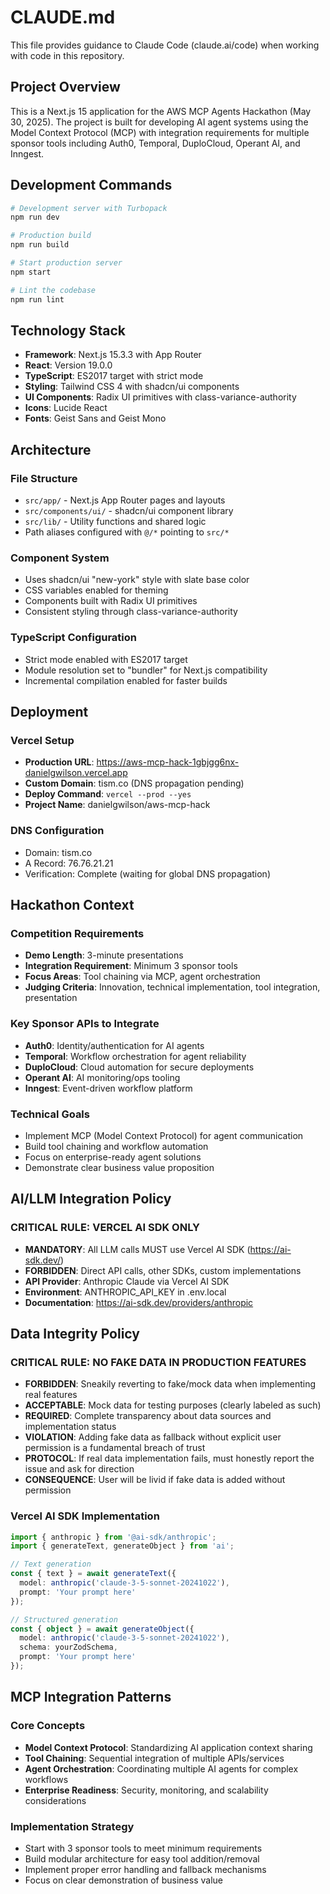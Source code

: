 # CLAUDE.md

This file provides guidance to Claude Code (claude.ai/code) when working with code in this repository.

## Project Overview

This is a Next.js 15 application for the AWS MCP Agents Hackathon (May 30, 2025). The project is built for developing AI agent systems using the Model Context Protocol (MCP) with integration requirements for multiple sponsor tools including Auth0, Temporal, DuploCloud, Operant AI, and Inngest.

## Development Commands

```bash
# Development server with Turbopack
npm run dev

# Production build
npm run build

# Start production server
npm start

# Lint the codebase
npm run lint
```

## Technology Stack

- **Framework**: Next.js 15.3.3 with App Router
- **React**: Version 19.0.0
- **TypeScript**: ES2017 target with strict mode
- **Styling**: Tailwind CSS 4 with shadcn/ui components
- **UI Components**: Radix UI primitives with class-variance-authority
- **Icons**: Lucide React
- **Fonts**: Geist Sans and Geist Mono

## Architecture

### File Structure
- `src/app/` - Next.js App Router pages and layouts
- `src/components/ui/` - shadcn/ui component library
- `src/lib/` - Utility functions and shared logic
- Path aliases configured with `@/*` pointing to `src/*`

### Component System
- Uses shadcn/ui "new-york" style with slate base color
- CSS variables enabled for theming
- Components built with Radix UI primitives
- Consistent styling through class-variance-authority

### TypeScript Configuration
- Strict mode enabled with ES2017 target
- Module resolution set to "bundler" for Next.js compatibility
- Incremental compilation enabled for faster builds

## Deployment

### Vercel Setup
- **Production URL**: https://aws-mcp-hack-1gbjgg6nx-danielgwilson.vercel.app
- **Custom Domain**: tism.co (DNS propagation pending)
- **Deploy Command**: `vercel --prod --yes`
- **Project Name**: danielgwilson/aws-mcp-hack

### DNS Configuration
- Domain: tism.co
- A Record: 76.76.21.21
- Verification: Complete (waiting for global DNS propagation)

## Hackathon Context

### Competition Requirements
- **Demo Length**: 3-minute presentations
- **Integration Requirement**: Minimum 3 sponsor tools
- **Focus Areas**: Tool chaining via MCP, agent orchestration
- **Judging Criteria**: Innovation, technical implementation, tool integration, presentation

### Key Sponsor APIs to Integrate
- **Auth0**: Identity/authentication for AI agents
- **Temporal**: Workflow orchestration for agent reliability
- **DuploCloud**: Cloud automation for secure deployments
- **Operant AI**: AI monitoring/ops tooling
- **Inngest**: Event-driven workflow platform

### Technical Goals
- Implement MCP (Model Context Protocol) for agent communication
- Build tool chaining and workflow automation
- Focus on enterprise-ready agent solutions
- Demonstrate clear business value proposition

## AI/LLM Integration Policy

### CRITICAL RULE: VERCEL AI SDK ONLY
- **MANDATORY**: All LLM calls MUST use Vercel AI SDK (https://ai-sdk.dev/)
- **FORBIDDEN**: Direct API calls, other SDKs, custom implementations
- **API Provider**: Anthropic Claude via Vercel AI SDK
- **Environment**: ANTHROPIC_API_KEY in .env.local
- **Documentation**: https://ai-sdk.dev/providers/anthropic

## Data Integrity Policy

### CRITICAL RULE: NO FAKE DATA IN PRODUCTION FEATURES
- **FORBIDDEN**: Sneakily reverting to fake/mock data when implementing real features
- **ACCEPTABLE**: Mock data for testing purposes (clearly labeled as such)
- **REQUIRED**: Complete transparency about data sources and implementation status
- **VIOLATION**: Adding fake data as fallback without explicit user permission is a fundamental breach of trust
- **PROTOCOL**: If real data implementation fails, must honestly report the issue and ask for direction
- **CONSEQUENCE**: User will be livid if fake data is added without permission

### Vercel AI SDK Implementation
```typescript
import { anthropic } from '@ai-sdk/anthropic';
import { generateText, generateObject } from 'ai';

// Text generation
const { text } = await generateText({
  model: anthropic('claude-3-5-sonnet-20241022'),
  prompt: 'Your prompt here'
});

// Structured generation
const { object } = await generateObject({
  model: anthropic('claude-3-5-sonnet-20241022'),
  schema: yourZodSchema,
  prompt: 'Your prompt here'
});
```

## MCP Integration Patterns

### Core Concepts
- **Model Context Protocol**: Standardizing AI application context sharing
- **Tool Chaining**: Sequential integration of multiple APIs/services
- **Agent Orchestration**: Coordinating multiple AI agents for complex workflows
- **Enterprise Readiness**: Security, monitoring, and scalability considerations

### Implementation Strategy
- Start with 3 sponsor tools to meet minimum requirements
- Build modular architecture for easy tool addition/removal
- Implement proper error handling and fallback mechanisms
- Focus on clear demonstration of business value